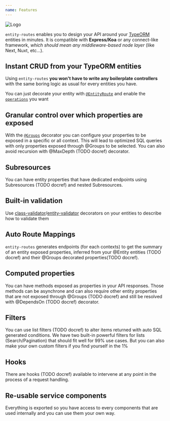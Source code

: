 ```yaml
---
name: Features
---
```


![Logo](/logo-full.png)

`entity-routes` enables you to design your API around your [TypeORM](https://github.com/typeorm/typeorm/) entities in minutes.
It is compatible with **Express/Koa** or any connect-like framework, _which should mean any middleware-based node layer_ (like Next, Nuxt, etc...).

## Instant CRUD from your TypeORM entities

Using `entity-routes` **you won't have to write any boilerplate controllers** with the same boring logic as usual for every entities you have.

You can just decorate your entity with [`@EntityRoute`](/entity-routes/introduction) and enable the [`operations`](/entity-routes/introduction#operations) you want

## Granular control over which properties are exposed

With the [`@Groups`](/entity-routes/groups) decorator you can configure your properties to be exposed in a specific or all context.
This will lead to optimized SQL queries with only properties exposed through @Groups to be selected.
You can also avoid recursion with @MaxDepth (TODO docref) decorator.

## Subresources

You can have entity properties that have dedicated endpoints using Subresources (TODO docref) and nested Subresources.

## Built-in validation

Use [class-validator](https://github.com/typestack/class-validator)/[entity-validator](https://github.com/astahmer/entity-validator) decorators on your entities to describe how to validate them

## Auto Route Mappings

`entity-routes` generates endpoints (for each contexts) to get the summary of an entity exposed properties, inferred from your @Entity entities (TODO docref) and their @Groups decorated properties(TODO docref).

## Computed properties

You can have methods exposed as properties in your API responses.
Those methods can be asynchrone and can also require other entity properties that are not exposed through @Groups (TODO docref) and still be resolved with @DependsOn (TODO docref) decorator.

## Filters

You can use list filters (TODO docref) to alter items returned with auto SQL generated conditions.
We have two built-in powerful filters for lists (Search/Pagination) that should fit well for 99% use cases.
But you can also make your own custom filters if you find yourself in the 1%

## Hooks

There are hooks (TODO docref) available to intervene at any point in the process of a request handling.

## Re-usable service components

Everything is exported so you have access to every components that are used internally and you can use them your own way.
